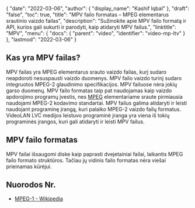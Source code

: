 {
  "date": "2022-03-06",
  "author": {
    "display_name": "Kashif Iqbal"
},
  "draft": "false",
  "toc": true,
  "title": "MPV failo formatas – MPEG elementarus srautinio vaizdo failas",
  "description": "Sužinokite apie MPV failo formatą ir API, kurios gali sukurti ir parodyti, kaip atidaryti MPV failus.",
  "linktitle": "MPV",
  "menu": {
    "docs": {
      "parent": "video",
      "identifier": "video-mp-ltv"
}
},
  "lastmod": "2022-03-06"
}

## Kas yra MPV failas?

MPV failas yra MPEG elementarus srauto vaizdo failas, kurį sudaro neapdoroti nesuspausti vaizdo duomenys. MPV failo vaizdo turinį sudaro integruotos MPEG-2 glaudinimo specifikacijos. MPV failuose nėra jokių garso duomenų. MPV failo formatas taip pat naudojamas kaip vaizdo apdorojimo programų įvestis, nes [MPEG](/video/mpg/) elementariame sraute pirmiausia naudojami MPEG-2 kodavimo standartai. MPV failus galima atidaryti ir leisti naudojant programinę įrangą, kuri palaiko MPEG-2 vaizdo failų formatus. VideoLAN LVC medijos leistuvo programinė įranga yra viena iš tokių programinės įrangos, kuri gali atidaryti ir leisti MPV failus.

## MPV failo formatas

MPV failai išsaugomi diske kaip paprasti dvejetainiai failai, laikantis MPEG failo formato struktūros. Tačiau jų vidinis failo formatas nėra viešai prieinamas kūrėjui.

## Nuorodos Nr.

- [MPEG-1 - Wikipedia](https://en.wikipedia.org/wiki/MPEG-1)


